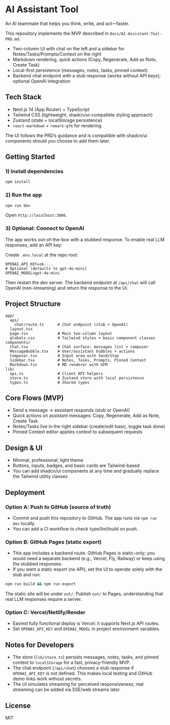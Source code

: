 # AI Assistant Tool

An AI teammate that helps you think, write, and act—faster.

This repository implements the MVP described in `docs/AI-Assistant-Tool-PRD.md`:
- Two-column UI with chat on the left and a sidebar for Notes/Tasks/Prompts/Context on the right
- Markdown rendering, quick actions (Copy, Regenerate, Add as Note, Create Task)
- Local-first persistence (messages, notes, tasks, pinned context)
- Backend chat endpoint with a stub response (works without API keys); optional OpenAI integration

## Tech Stack
- Next.js 14 (App Router) + TypeScript
- Tailwind CSS (lightweight, shadcn/ui-compatible styling approach)
- Zustand (state + localStorage persistence)
- `react-markdown` + `remark-gfm` for rendering

The UI follows the PRD’s guidance and is compatible with shadcn/ui components should you choose to add them later.

## Getting Started

### 1) Install dependencies

```bash
npm install
```

### 2) Run the app

```bash
npm run dev
```

Open `http://localhost:3000`.

### 3) Optional: Connect to OpenAI
The app works out-of-the-box with a stubbed response.
To enable real LLM responses, add an API key:

Create `.env.local` at the repo root:

```
OPENAI_API_KEY=sk-...
# Optional (defaults to gpt-4o-mini)
OPENAI_MODEL=gpt-4o-mini
```

Then restart the dev server. The backend endpoint at `/api/chat` will call OpenAI (non-streaming) and return the response to the UI.

## Project Structure

```
app/
  api/
    chat/route.ts      # Chat endpoint (stub + OpenAI)
  layout.tsx
  page.tsx             # Main two-column layout
  globals.css          # Tailwind styles + basic component classes
components/
  Chat.tsx             # Chat surface: messages list + composer
  MessageBubble.tsx    # User/assistant bubbles + actions
  Composer.tsx         # Input area with Send/Stop
  Sidebar.tsx          # Notes, Tasks, Prompts, Pinned Context
  Markdown.tsx         # MD renderer with GFM
lib/
  api.ts               # Client API helpers
  store.ts             # Zustand store with local persistence
  types.ts             # Shared types
```

## Core Flows (MVP)
- Send a message → assistant responds (stub or OpenAI)
- Quick actions on assistant messages: Copy, Regenerate, Add as Note, Create Task
- Notes/Tasks live in the right sidebar (create/edit basic, toggle task done)
- Pinned Context editor applies context to subsequent requests

## Design & UI
- Minimal, professional; light theme
- Buttons, inputs, badges, and basic cards are Tailwind-based
- You can add shadcn/ui components at any time and gradually replace the Tailwind utility classes

## Deployment

### Option A: Push to GitHub (source of truth)
- Commit and push this repository to GitHub. The app runs via `npm run dev` locally.
- You can add a CI workflow to check type/lint/build on push.

### Option B: GitHub Pages (static export)
- This app includes a backend route. GitHub Pages is static-only; you would need a separate backend (e.g., Vercel, Fly, Railway) or keep using the stubbed responses.
- If you want a static export (no API), set the UI to operate solely with the stub and run:

```bash
npm run build && npm run export
```

The static site will be under `out/`. Publish `out/` to Pages, understanding that real LLM responses require a server.

### Option C: Vercel/Netlify/Render
- Easiest fully functional deploy is Vercel: it supports Next.js API routes.
- Set `OPENAI_API_KEY` and `OPENAI_MODEL` in project environment variables.

## Notes for Developers
- The store (`lib/store.ts`) persists messages, notes, tasks, and pinned context to `localStorage` for a fast, privacy-friendly MVP.
- The chat endpoint (`/api/chat`) chooses a stub response if `OPENAI_API_KEY` is not defined. This makes local testing and GitHub demo links work without secrets.
- The UI simulates streaming for perceived responsiveness; real streaming can be added via SSE/web streams later.

## License
MIT
